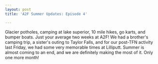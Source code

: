 ```yaml
---
layout: post
title: 'A2F Summer Updates: Episode 4'

---
```


Glacier potholes, camping at lake superior, 10 mile hikes, go karts, and bumper boats. Just your average two weeks at A2F! We had a brother's camping trip, a sister's outing to Taylor Falls, and for our post-TFN activity last Friday, we had some very memorable times at Lilliputt. Summer is almost coming to an end, and we are definitely making the most of it. Only one more month!
